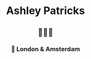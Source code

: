<h1 align="center">Ashley Patricks</h1>
<h2 align="center">👨🏿‍💻</h2>
<h3 align="center">📍 London & Amsterdam</h3>

